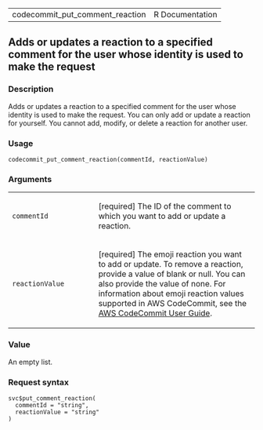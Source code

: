 <table style="width: 100%;">
<tbody>
<tr class="odd">
<td>codecommit_put_comment_reaction</td>
<td style="text-align: right;">R Documentation</td>
</tr>
</tbody>
</table>

## Adds or updates a reaction to a specified comment for the user whose identity is used to make the request

### Description

Adds or updates a reaction to a specified comment for the user whose
identity is used to make the request. You can only add or update a
reaction for yourself. You cannot add, modify, or delete a reaction for
another user.

### Usage

    codecommit_put_comment_reaction(commentId, reactionValue)

### Arguments

<table>
<colgroup>
<col style="width: 35%" />
<col style="width: 65%" />
</colgroup>
<tbody>
<tr class="odd">
<td><code
id="codecommit_put_comment_reaction_:_commentId">commentId</code></td>
<td><p>[required] The ID of the comment to which you want to add or
update a reaction.</p></td>
</tr>
<tr class="even">
<td><code
id="codecommit_put_comment_reaction_:_reactionValue">reactionValue</code></td>
<td><p>[required] The emoji reaction you want to add or update. To
remove a reaction, provide a value of blank or null. You can also
provide the value of none. For information about emoji reaction values
supported in AWS CodeCommit, see the <a
href="https://docs.aws.amazon.com/codecommit/latest/userguide/how-to-commit-comment.html#emoji-reaction-table">AWS
CodeCommit User Guide</a>.</p></td>
</tr>
</tbody>
</table>

### Value

An empty list.

### Request syntax

    svc$put_comment_reaction(
      commentId = "string",
      reactionValue = "string"
    )
